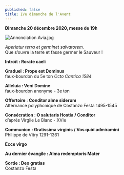 ```yaml
---
published: false
title: IVe dimanche de l'Avent
---
```

**Dimanche 20 décembre 2020, messe de 19h**

![Annonciation Avia.jpg]({{site.baseurl}}/images/Annonciation%20Avia.jpg)


*Aperiatur terra et germinet salvatorem.*  
Que s’ouvre la terre et fasse germer le Sauveur !

**Introït : Rorate caeli**

**Graduel : Prope est Dominus**  
faux-bourdon du 5e ton *Octo Cantica 1584*  

**Alleluia : Veni Domine**  
faux-bourdon anonyme - 3e ton

**Offertoire : Conditor alme siderum**  
Alternance polyphonique de Costanzo Festa 1495-1545

**Consécration : O salutaris Hostia / Conditor**  
d’après Virgile Le Blanc - XVIe

**Communion : Gratissima virginis / Vos quid admiramini**  
Philippe de Vitry 1291-1361

**Ecce virgo**  

**Au dernier évangile : Alma redemptoris Mater**  

**Sortie : Deo gratias**  
Costanzo Festa